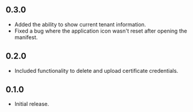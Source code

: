 ## 0.3.0

- Added the ability to show current tenant information.
- Fixed a bug where the application icon wasn't reset after opening the manifest.

## 0.2.0

- Included functionality to delete and upload certificate credentials.

## 0.1.0

- Initial release.
